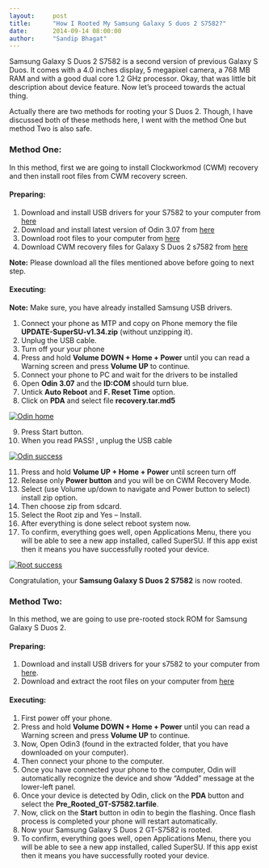 ```yaml
---
layout:     post
title:      "How I Rooted My Samsung Galaxy S duos 2 S7582?"
date:       2014-09-14 08:00:00
author:     "Sandip Bhagat"
---
```


Samsung Galaxy S Duos 2 S7582 is a second version of previous Galaxy S Duos. It comes with a 4.0 inches display, 5 megapixel camera, a 768 MB RAM and with a good dual core 1.2 GHz processor. Okay, that was little bit description about device feature. Now let’s proceed towards the actual thing.

Actually there are two methods for rooting your S Duos 2. Though, I have discussed both of these methods here, I went with the method One but method Two is also safe.

### Method One:
In this method, first we are going to install Clockworkmod (CWM) recovery and then install root files from CWM recovery screen.

#### Preparing:
1. Download and install USB drivers for your S7582 to your computer from [here](http://www.mediafire.com/download/uw3z23dqz3y7kgn/Samsung-Usb-Driver-v1.5.45.0.exe)
2. Download and install latest version of Odin 3.07 from [here](https://db.tt/6TeW9pN7)
3. Download root files to your computer from [here](https://db.tt/WfuSB205)
4. Download CWM recovery files for Galaxy S Duos 2 s7582 from [here](https://db.tt/4d8X5Teb)

**Note:** Please download all the files mentioned above before going to next step.

#### Executing:
**Note:** Make sure, you have already installed Samsung USB drivers.

1. Connect your phone as MTP and copy on Phone memory the file **UPDATE-SuperSU-v1.34.zip** (without unzipping it).
2. Unplug the USB cable.
3. Turn off your your phone
4. Press and hold **Volume DOWN + Home + Power** until you can read a Warning screen and press **Volume UP** to continue.
5. Connect your phone to PC and wait for the drivers to be installed
6. Open **Odin 3.07** and the **ID:COM** should turn blue.
7. Untick **Auto Reboot** and **F. Reset Time** option.
8. Click on **PDA** and select file **recovery.tar.md5**

[![Odin home](https://farm6.staticflickr.com/5751/21079965623_0b79779840_o_d.jpg)](https://farm6.staticflickr.com/5751/21079965623_0b79779840_o_d.jpg)

9. Press Start button.
10. When you read PASS! , unplug the USB cable

[![Odin success](https://farm1.staticflickr.com/569/21078254934_48ae354b8e_o_d.jpg)](https://farm1.staticflickr.com/569/21078254934_48ae354b8e_o_d.jpg)

11. Press and hold **Volume UP + Home + Power** until screen turn off
12. Release only **Power button** and you will be on CWM Recovery Mode.
13. Select (use Volume up/down to navigate and Power button to select) install zip option.
14. Then choose zip from sdcard.
15. Select the Root zip and Yes – Install.
16. After everything is done select reboot system now.
17. To confirm, everything goes well, open Applications Menu, there you will be able to see a new app installed, called SuperSU. If this app exist then it means you have successfully rooted your device.

[![Root success](https://farm6.staticflickr.com/5646/21674896486_3fb083f7ba_z_d.jpg)](https://farm6.staticflickr.com/5646/21674896486_3fb083f7ba_z_d.jpg)

Congratulation, your **Samsung Galaxy S Duos 2 S7582** is now rooted.

### Method Two:
In this method, we are going to use pre-rooted stock ROM for Samsung Galaxy S Duos 2.

#### Preparing:
1. Download and install USB drivers for your s7582 to your computer from [here](http://www.mediafire.com/download/uw3z23dqz3y7kgn/Samsung-Usb-Driver-v1.5.45.0.exe).
2. Download and extract the root files on your computer from [here](https://docs.google.com/uc?id=0B2qHJB638_-gcHIxUjI4X0RUM3c)


#### Executing:

1. First power off your phone.
2. Press and hold **Volume DOWN + Home + Power** until you can read a Warning screen and press **Volume UP** to continue.
3. Now, Open Odin3 (found in the extracted folder, that you have downloaded on your computer).
4. Then connect your phone to the computer.
5. Once you have connected your phone to the computer, Odin will automatically recognize the device and show “Added” message at the lower-left panel.
6. Once your device is detected by Odin, click on the **PDA** button and select the **Pre_Rooted_GT-S7582.tarfile**.
7. Now, click on the **Start** button in odin to begin the flashing. Once flash process is completed your phone will restart automatically.
8. Now your Samsung Galaxy S Duos 2 GT-S7582 is rooted.
9. To confirm, everything goes well, open Applications Menu, there you will be able to see a new app installed, called SuperSU. If this app exist then it means you have successfully rooted your device.